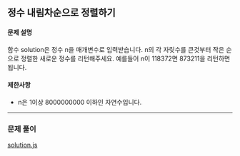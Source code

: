 ## 정수 내림차순으로 정렬하기

#### 문제 설명
함수 solution은 정수 n을 매개변수로 입력받습니다. n의 각 자릿수를 큰것부터 작은 순으로 정렬한 새로운 정수를 리턴해주세요. 예를들어 n이 118372면 873211을 리턴하면 됩니다.

#### 제한사항
- n은 1이상 8000000000 이하인 자연수입니다.

***

### 문제 풀이

[solution.js](./solution.js)